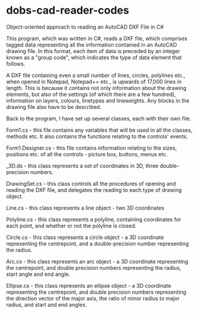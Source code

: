# dobs-cad-reader-codes
Object-oriented approach to reading an AutoCAD DXF File in C#

This program, which was written in C#, reads a DXF file, which comprises tagged data representing all the information contained in an AutoCAD drawing file. In this format, each item of data is preceded by an integer known as a "group code", which indicates the type of data element that follows.

A DXF file containing even a small number of lines, circles, polylines etc., when opened in Notepad, Notepad++ etc., is upwards of 17,000 lines in length. This is because it contains not only information about the drawing elements, but also of the settings (of which there are a few hundred), information on layers, colours, linetypes and lineweights. Any blocks in the drawing file also have to be described.

Back to the program, I have set up several classes, each with their own file.

Form1.cs - this file contains any variables that will be used in all the classes, methods etc. It also contains the functions relating to the controls' events.

Form1.Designer.cs - this file contains information relating to the sizes, positions etc. of all the controls - picture box, buttons, menus etc.

_3D.ds - this class represents a set of coordinates in 3D, three double-precision numbers.

DrawingSet.cs - this class controls all the procedures of opening and reading the DXF file, and delegates the reading to each type of drawing object.

Line.cs - this class represents a line object - two 3D coordinates

Polyline.cs - this class represents a polyline, containing coordinates for each point, and whether or not the polyline is closed.

Circle.cs - this class represents a circle object - a 3D coordinate representing the centrepoint, and a double-precision number representing the radius.

Arc.cs - this class represents an arc object - a 3D coordinate representing the centrepoint, and double precision numbers representing the radius, start angle and end angle.

Ellipse.cs - this class represents an ellipse object - a 3D coordinate representing the centrepoint, and double precision numbers representing the direction vector of the major axis, the ratio of minor radius to major radius, and start and end angles.
